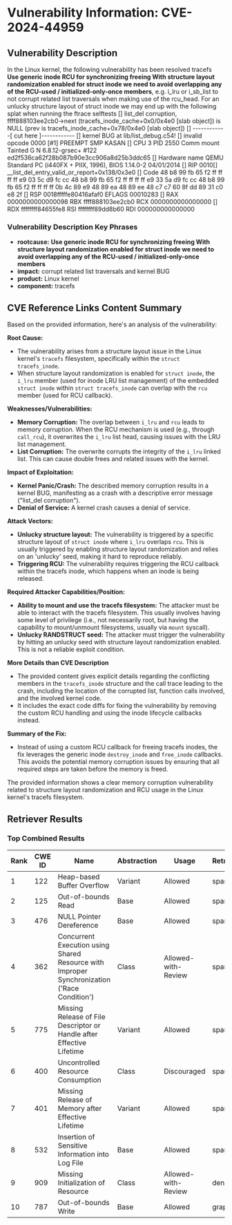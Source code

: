 # Vulnerability Information: CVE-2024-44959

## Vulnerability Description
In the Linux kernel, the following vulnerability has been resolved tracefs **Use generic inode RCU for synchronizing freeing With structure layout randomization enabled for struct inode we need to avoid overlapping any of the RCU-used / initialized-only-once members**, e.g. i_lru or i_sb_list to not corrupt related list traversals when making use of the rcu_head. For an unlucky structure layout of struct inode we may end up with the following splat when running the ftrace selftests [] list_del corruption, ffff888103ee2cb0->next (tracefs_inode_cache+0x0/0x4e0 [slab object]) is NULL (prev is tracefs_inode_cache+0x78/0x4e0 [slab object]) [] ------------[ cut here ]------------ [] kernel BUG at lib/list_debug.c54! [] invalid opcode 0000 [#1] PREEMPT SMP KASAN [] CPU 3 PID 2550 Comm mount Tainted G N 6.8.12-grsec+ #122 ed2f536ca62f28b087b90e3cc906a8d25b3ddc65 [] Hardware name QEMU Standard PC (i440FX + PIIX, 1996), BIOS 1.14.0-2 04/01/2014 [] RIP 0010[] __list_del_entry_valid_or_report+0x138/0x3e0 [] Code 48 b8 99 fb 65 f2 ff ff ff ff e9 03 5c d9 fc cc 48 b8 99 fb 65 f2 ff ff ff ff e9 33 5a d9 fc cc 48 b8 99 fb 65 f2 ff ff ff ff 0b 4c 89 e9 48 89 ea 48 89 ee 48 c7 c7 60 8f dd 89 31 c0 e8 2f [] RSP 0018fffffe80416afaf0 EFLAGS 00010283 [] RAX 0000000000000098 RBX ffff888103ee2cb0 RCX 0000000000000000 [] RDX ffffffff84655fe8 RSI ffffffff89dd8b60 RDI 000000000000000

### Vulnerability Description Key Phrases
- **rootcause:** **Use generic inode RCU for synchronizing freeing With structure layout randomization enabled for struct inode we need to avoid overlapping any of the RCU-used / initialized-only-once members**
- **impact:** corrupt related list traversals and kernel BUG
- **product:** Linux kernel
- **component:** tracefs

## CVE Reference Links Content Summary
Based on the provided information, here's an analysis of the vulnerability:

**Root Cause:**

- The vulnerability arises from a structure layout issue in the Linux kernel's `tracefs` filesystem, specifically within the `struct tracefs_inode`.
- When structure layout randomization is enabled for `struct inode`, the `i_lru` member (used for inode LRU list management) of the embedded `struct inode` within `struct tracefs_inode` can overlap with the `rcu` member (used for RCU callback).

**Weaknesses/Vulnerabilities:**

- **Memory Corruption:** The overlap between `i_lru` and `rcu` leads to memory corruption. When the RCU mechanism is used (e.g., through `call_rcu`), it overwrites the `i_lru` list head, causing issues with the LRU list management.
- **List Corruption:** The overwrite corrupts the integrity of the `i_lru` linked list. This can cause double frees and related issues with the kernel.

**Impact of Exploitation:**

- **Kernel Panic/Crash:** The described memory corruption results in a kernel BUG, manifesting as a crash with a descriptive error message ("list_del corruption").
- **Denial of Service:** A kernel crash causes a denial of service.

**Attack Vectors:**

- **Unlucky structure layout:** The vulnerability is triggered by a specific structure layout of `struct inode` where `i_lru` overlaps `rcu`. This is usually triggered by enabling structure layout randomization and relies on an 'unlucky' seed, making it hard to reproduce reliably.
- **Triggering RCU:** The vulnerability requires triggering the RCU callback within the tracefs inode, which happens when an inode is being released.

**Required Attacker Capabilities/Position:**

- **Ability to mount and use the tracefs filesystem:** The attacker must be able to interact with the tracefs filesystem. This usually involves having some level of privilege (i.e., not necessarily root, but having the capability to mount/unmount filesystems, usually via `mount` syscall).
- **Unlucky RANDSTRUCT seed:** The attacker must trigger the vulnerability by hitting an unlucky seed with structure layout randomization enabled. This is not a reliable exploit condition.

**More Details than CVE Description**

- The provided content gives explicit details regarding the conflicting members in the `tracefs_inode` structure and the call trace leading to the crash, including the location of the corrupted list, function calls involved, and the involved kernel code.
- It includes the exact code diffs for fixing the vulnerability by removing the custom RCU handling and using the inode lifecycle callbacks instead.

**Summary of the Fix:**

- Instead of using a custom RCU callback for freeing tracefs inodes, the fix leverages the generic inode `destroy_inode` and `free_inode` callbacks. This avoids the potential memory corruption issues by ensuring that all required steps are taken before the memory is freed.

The provided information shows a clear memory corruption vulnerability related to structure layout randomization and RCU usage in the Linux kernel's tracefs filesystem.

## Retriever Results

### Top Combined Results

| Rank | CWE ID | Name | Abstraction | Usage  | Retrievers | Individual Scores |
|------|--------|------|-------------|-------|------------|-------------------|
| 1 | 122 | Heap-based Buffer Overflow | Variant | Allowed | sparse | 0.586 |
| 2 | 125 | Out-of-bounds Read | Base | Allowed | sparse | 0.573 |
| 3 | 476 | NULL Pointer Dereference | Base | Allowed | sparse | 0.571 |
| 4 | 362 | Concurrent Execution using Shared Resource with Improper Synchronization ('Race Condition') | Class | Allowed-with-Review | sparse | 0.571 |
| 5 | 775 | Missing Release of File Descriptor or Handle after Effective Lifetime | Variant | Allowed | sparse | 0.571 |
| 6 | 400 | Uncontrolled Resource Consumption | Class | Discouraged | sparse | 0.570 |
| 7 | 401 | Missing Release of Memory after Effective Lifetime | Variant | Allowed | sparse | 0.570 |
| 8 | 532 | Insertion of Sensitive Information into Log File | Base | Allowed | sparse | 0.567 |
| 9 | 909 | Missing Initialization of Resource | Class | Allowed-with-Review | dense | 0.568 |
| 10 | 787 | Out-of-bounds Write | Base | Allowed | graph | 0.002 |

